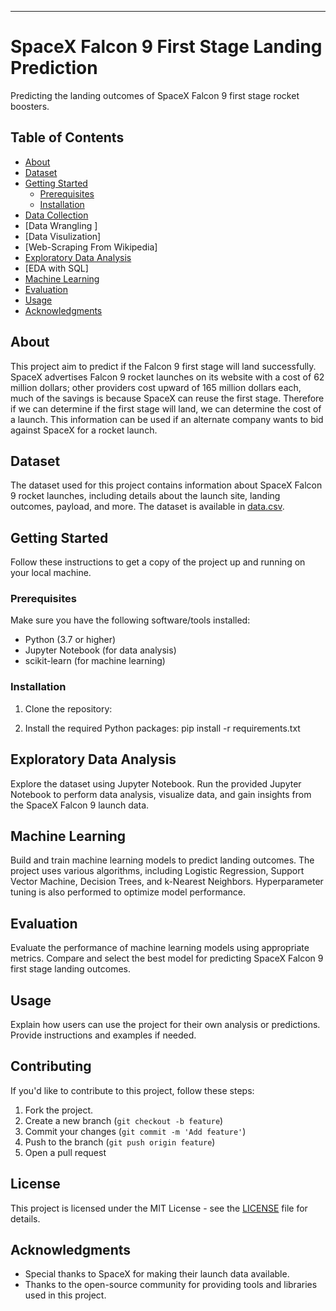 ---

# SpaceX Falcon 9 First Stage Landing Prediction

Predicting the landing outcomes of SpaceX Falcon 9 first stage rocket boosters.

## Table of Contents

- [About](#about)
- [Dataset](#dataset)
- [Getting Started](#getting-started)
  - [Prerequisites](#prerequisites)
  - [Installation](#installation)
- [Data Collection](#Data-Collection-Using-SpaceX-API)
- [Data Wrangling ]
- [Data Visulization]
- [Web-Scraping From Wikipedia]
- [Exploratory Data Analysis](#exploratory-data-analysis)
- [EDA with SQL]
- [Machine Learning](#machine-learning)
- [Evaluation](#evaluation)
- [Usage](#usage)
- [Acknowledgments](#acknowledgments)

## About

This project aim to predict if the Falcon 9 first stage will land successfully. SpaceX advertises Falcon 9 rocket launches on its website with a cost of 62 million dollars; other providers cost upward of 165 million dollars each, much of the savings is because SpaceX can reuse the first stage. Therefore if we can determine if the first stage will land, we can determine the cost of a launch. This information can be used if an alternate company wants to bid against SpaceX for a rocket launch.

## Dataset

The dataset used for this project contains information about SpaceX Falcon 9 rocket launches, including details about the launch site, landing outcomes, payload, and more. The dataset is available in [data.csv](data.csv).

## Getting Started

Follow these instructions to get a copy of the project up and running on your local machine.

### Prerequisites

Make sure you have the following software/tools installed:

- Python (3.7 or higher)
- Jupyter Notebook (for data analysis)
- scikit-learn (for machine learning)

### Installation

1. Clone the repository:

2. Install the required Python packages:
   pip install -r requirements.txt

## Exploratory Data Analysis

Explore the dataset using Jupyter Notebook. Run the provided Jupyter Notebook to perform data analysis, visualize data, and gain insights from the SpaceX Falcon 9 launch data.

## Machine Learning

Build and train machine learning models to predict landing outcomes. The project uses various algorithms, including Logistic Regression, Support Vector Machine, Decision Trees, and k-Nearest Neighbors. Hyperparameter tuning is also performed to optimize model performance.

## Evaluation

Evaluate the performance of machine learning models using appropriate metrics. Compare and select the best model for predicting SpaceX Falcon 9 first stage landing outcomes.

## Usage

Explain how users can use the project for their own analysis or predictions. Provide instructions and examples if needed.

## Contributing

If you'd like to contribute to this project, follow these steps:

1. Fork the project.
2. Create a new branch (`git checkout -b feature`)
3. Commit your changes (`git commit -m 'Add feature'`)
4. Push to the branch (`git push origin feature`)
5. Open a pull request

## License

This project is licensed under the MIT License - see the [LICENSE](LICENSE) file for details.

## Acknowledgments

- Special thanks to SpaceX for making their launch data available.
- Thanks to the open-source community for providing tools and libraries used in this project.
